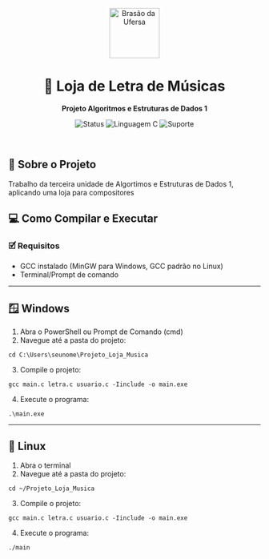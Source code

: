 <p align="center">
  <img width="100px" src="https://assecom.ufersa.edu.br/wp-content/uploads/sites/24/2014/09/PNG-bras%C3%A3o-Ufersa.png" alt="Brasão da Ufersa" />
</p>

<h1 align="center">📒 Loja de Letra de Músicas</h1>
<p align="center"><b>Projeto Algoritmos e Estruturas de Dados 1</b></p>

<div align="center">

![Status](https://img.shields.io/badge/Status-Finalizado-green)
![Linguagem C](https://img.shields.io/badge/Linguagem-C-blue.svg?logo=c&logoColor=white)
![Suporte](https://img.shields.io/badge/Suporte-Windows%20%7C%20Linux-blue)

</div>

<br>

<h2>📄 Sobre o Projeto</h2>
Trabalho da terceira unidade de Algortimos e Estruturas de Dados 1, aplicando uma loja para compositores

<br>

## 💻 Como Compilar e Executar

### 🗹 Requisitos  
- GCC instalado (MinGW para Windows, GCC padrão no Linux)  
- Terminal/Prompt de comando

---

## 🪟 Windows
1. Abra o PowerShell ou Prompt de Comando (cmd)
2. Navegue até a pasta do projeto:
```
cd C:\Users\seunome\Projeto_Loja_Musica
```
3. Compile o projeto:
```
gcc main.c letra.c usuario.c -Iinclude -o main.exe
```
4. Execute o programa:
```
.\main.exe
```
---

## 🐧 Linux
1. Abra o terminal
2. Navegue até a pasta do projeto:
```
cd ~/Projeto_Loja_Musica
```
3. Compile o projeto:
```
gcc main.c letra.c usuario.c -Iinclude -o main.exe
```
4. Execute o programa:
```
./main
```
<br>
